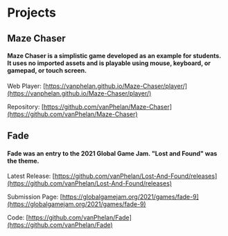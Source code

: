 # Projects

## Maze Chaser

#### Maze Chaser is a simplistic game developed as an example for students. It uses no imported assets and is playable using mouse, keyboard, or gamepad, or touch screen.

Web Player: [https://vanphelan.github.io/Maze-Chaser/player/](https://vanphelan.github.io/Maze-Chaser/player/)

Repository: [https://github.com/vanPhelan/Maze-Chaser](https://github.com/vanPhelan/Maze-Chaser)

## Fade

#### Fade was an entry to the 2021 Global Game Jam. "Lost and Found" was the theme.

Latest Release: [https://github.com/vanPhelan/Lost-And-Found/releases](https://github.com/vanPhelan/Lost-And-Found/releases)

Submission Page: [https://globalgamejam.org/2021/games/fade-9](https://globalgamejam.org/2021/games/fade-9)

Code: [https://github.com/vanPhelan/Fade](https://github.com/vanPhelan/Fade)
